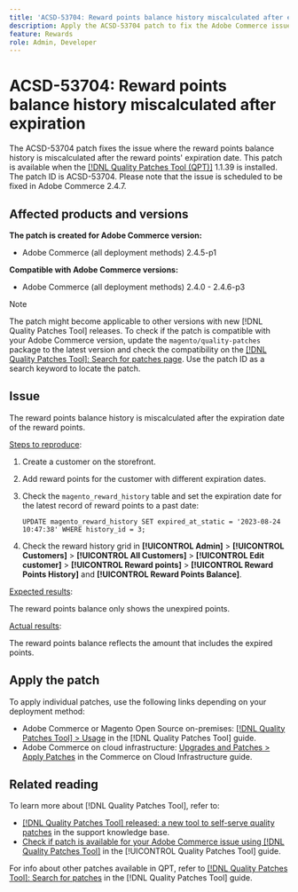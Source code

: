 ```yaml
---
title: 'ACSD-53704: Reward points balance history miscalculated after expiration'
description: Apply the ACSD-53704 patch to fix the Adobe Commerce issue where the reward points balance history is miscalculated after the reward points' expiration date.
feature: Rewards
role: Admin, Developer
---
```

# ACSD-53704: Reward points balance history miscalculated after expiration

The ACSD-53704 patch fixes the issue where the reward points balance history is miscalculated after the reward points' expiration date. This patch is available when the [[!DNL Quality Patches Tool (QPT)]](https://experienceleague.adobe.com/en/docs/commerce-knowledge-base/kb/announcements/commerce-announcements/magento-quality-patches-released-new-tool-to-self-serve-quality-patches) 1.1.39 is installed. The patch ID is ACSD-53704. Please note that the issue is scheduled to be fixed in Adobe Commerce 2.4.7.

## Affected products and versions

**The patch is created for Adobe Commerce version:**

* Adobe Commerce (all deployment methods) 2.4.5-p1

**Compatible with Adobe Commerce versions:**

* Adobe Commerce (all deployment methods) 2.4.0 - 2.4.6-p3

>[!NOTE]
>
>The patch might become applicable to other versions with new [!DNL Quality Patches Tool] releases. To check if the patch is compatible with your Adobe Commerce version, update the `magento/quality-patches` package to the latest version and check the compatibility on the [[!DNL Quality Patches Tool]: Search for patches page](https://experienceleague.adobe.com/tools/commerce-quality-patches/index.html). Use the patch ID as a search keyword to locate the patch.

## Issue

The reward points balance history is miscalculated after the expiration date of the reward points.

<u>Steps to reproduce</u>:

1. Create a customer on the storefront.
1. Add reward points for the customer with different expiration dates.
1. Check the `magento_reward_history` table and set the expiration date for the latest record of reward points to a past date:

    ```
    UPDATE magento_reward_history SET expired_at_static = '2023-08-24 10:47:38' WHERE history_id = 3;
    ```

1. Check the reward history grid in **[!UICONTROL Admin]** > **[!UICONTROL Customers]** > **[!UICONTROL All Customers]** > **[!UICONTROL Edit customer]** > **[!UICONTROL Reward points]** > **[!UICONTROL Reward Points History]** and **[!UICONTROL Reward Points Balance]**.

<u>Expected results</u>:

The reward points balance only shows the unexpired points.

<u>Actual results</u>:

The reward points balance reflects the amount that includes the expired points.

## Apply the patch

To apply individual patches, use the following links depending on your deployment method:

* Adobe Commerce or Magento Open Source on-premises: [[!DNL Quality Patches Tool] > Usage](https://experienceleague.adobe.com/docs/commerce-operations/tools/quality-patches-tool/usage.html) in the [!DNL Quality Patches Tool] guide.
* Adobe Commerce on cloud infrastructure: [Upgrades and Patches > Apply Patches](https://experienceleague.adobe.com/docs/commerce-cloud-service/user-guide/develop/upgrade/apply-patches.html) in the Commerce on Cloud Infrastructure guide.

## Related reading

To learn more about [!DNL Quality Patches Tool], refer to:

* [[!DNL Quality Patches Tool] released: a new tool to self-serve quality patches](https://experienceleague.adobe.com/en/docs/commerce-knowledge-base/kb/announcements/commerce-announcements/magento-quality-patches-released-new-tool-to-self-serve-quality-patches) in the support knowledge base.
* [Check if patch is available for your Adobe Commerce issue using [!DNL Quality Patches Tool]](/help/tools/quality-patches-tool/patches-available-in-qpt/check-patch-for-magento-issue-with-magento-quality-patches.md) in the [!UICONTROL Quality Patches Tool] guide.


For info about other patches available in QPT, refer to [[!DNL Quality Patches Tool]: Search for patches](https://experienceleague.adobe.com/tools/commerce-quality-patches/index.html) in the [!DNL Quality Patches Tool] guide.
